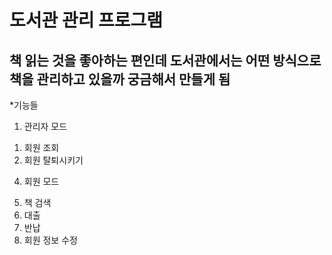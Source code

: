 # 도서관 관리 프로그램
## 책 읽는 것을 좋아하는 편인데 도서관에서는 어떤 방식으로 책을 관리하고 있을까 궁금해서 만들게 됨
*기능들
1. 관리자 모드
1) 회원 조회
2) 회원 탈퇴시키기

4. 회원 모드
5) 책 검색
6) 대출
7) 반납
8) 회원 정보 수정
